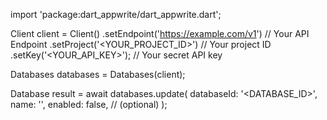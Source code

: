 import 'package:dart_appwrite/dart_appwrite.dart';

Client client = Client()
    .setEndpoint('https://example.com/v1') // Your API Endpoint
    .setProject('<YOUR_PROJECT_ID>') // Your project ID
    .setKey('<YOUR_API_KEY>'); // Your secret API key

Databases databases = Databases(client);

Database result = await databases.update(
    databaseId: '<DATABASE_ID>',
    name: '<NAME>',
    enabled: false, // (optional)
);
